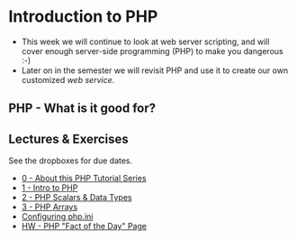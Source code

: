 # Introduction to PHP
- This week we will continue to look at web server scripting, and will cover enough server-side programming (PHP) to make you dangerous :-)
- Later on in the semester we will revisit PHP and use it to create our own customized *web service*.

## PHP - What is it good for?
  
## Lectures & Exercises
See the dropboxes for due dates.

- [0 - About this PHP Tutorial Series](notes/php-0.md)
- [1 - Intro to PHP](notes/php-1.md)
- [2 - PHP Scalars & Data Types](notes/php-2.md)
- [3 - PHP Arrays](notes/php-3.md)
- [Configuring php.ini](HW-php-ini.md)
- [HW - PHP "Fact of the Day" Page](notes/HW-php-fact-of-the-day.md)
